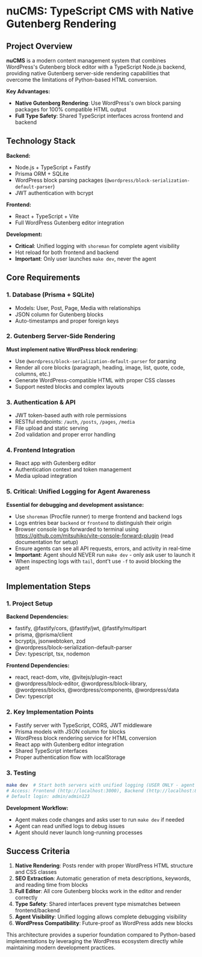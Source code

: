# nuCMS: TypeScript CMS with Native Gutenberg Rendering

## Project Overview

**nuCMS** is a modern content management system that combines WordPress's Gutenberg block editor with a TypeScript Node.js backend, providing native Gutenberg server-side rendering capabilities that overcome the limitations of Python-based HTML conversion.

**Key Advantages:**
- **Native Gutenberg Rendering**: Use WordPress's own block parsing packages for 100% compatible HTML output
- **Full Type Safety**: Shared TypeScript interfaces across frontend and backend


## Technology Stack

**Backend:**
- Node.js + TypeScript + Fastify
- Prisma ORM + SQLite
- WordPress block parsing packages (`@wordpress/block-serialization-default-parser`)
- JWT authentication with bcrypt

**Frontend:**
- React + TypeScript + Vite
- Full WordPress Gutenberg editor integration

**Development:**
- **Critical**: Unified logging with `shoreman` for complete agent visibility
- Hot reload for both frontend and backend
- **Important**: Only user launches `make dev`, never the agent

## Core Requirements

### 1. Database (Prisma + SQLite)
- Models: User, Post, Page, Media with relationships
- JSON column for Gutenberg blocks
- Auto-timestamps and proper foreign keys

### 2. Gutenberg Server-Side Rendering
**Must implement native WordPress block rendering:**
- Use `@wordpress/block-serialization-default-parser` for parsing
- Render all core blocks (paragraph, heading, image, list, quote, code, columns, etc.)
- Generate WordPress-compatible HTML with proper CSS classes
- Support nested blocks and complex layouts

### 3. Authentication & API
- JWT token-based auth with role permissions
- RESTful endpoints: `/auth`, `/posts`, `/pages`, `/media`
- File upload and static serving
- Zod validation and proper error handling

### 4. Frontend Integration
- React app with Gutenberg editor
- Authentication context and token management
- Media upload integration

### 5. Critical: Unified Logging for Agent Awareness
**Essential for debugging and development assistance:**
- Use `shoreman` (Procfile runner) to merge frontend and backend logs
- Logs entries bear `backend` or `frontend` to distinguish their origin
- Browser console logs forwarded to terminal using https://github.com/mitsuhiko/vite-console-forward-plugin (read documentation for setup)
- Ensure agents can see all API requests, errors, and activity in real-time
- **Important**: Agent should NEVER run `make dev` - only ask user to launch it
- When inspecting logs with `tail`, dont't use `-f` to avoid blocking the agent

## Implementation Steps

### 1. Project Setup

**Backend Dependencies:**
- fastify, @fastify/cors, @fastify/jwt, @fastify/multipart
- prisma, @prisma/client
- bcryptjs, jsonwebtoken, zod
- @wordpress/block-serialization-default-parser
- Dev: typescript, tsx, nodemon

**Frontend Dependencies:**
- react, react-dom, vite, @vitejs/plugin-react
- @wordpress/block-editor, @wordpress/block-library, @wordpress/blocks, @wordpress/components, @wordpress/data
- Dev: typescript

### 2. Key Implementation Points
- Fastify server with TypeScript, CORS, JWT middleware
- Prisma models with JSON column for blocks
- WordPress block rendering service for HTML conversion
- React app with Gutenberg editor integration
- Shared TypeScript interfaces
- Proper authentication flow with localStorage

### 3. Testing
```bash
make dev  # Start both servers with unified logging (USER ONLY - agent never runs this)
# Access: Frontend (http://localhost:3000), Backend (http://localhost:8000)
# Default login: admin/admin123
```

**Development Workflow:**
- Agent makes code changes and asks user to run `make dev` if needed
- Agent can read unified logs to debug issues
- Agent should never launch long-running processes

## Success Criteria

1. **Native Rendering**: Posts render with proper WordPress HTML structure and CSS classes
2. **SEO Extraction**: Automatic generation of meta descriptions, keywords, and reading time from blocks
3. **Full Editor**: All core Gutenberg blocks work in the editor and render correctly
4. **Type Safety**: Shared interfaces prevent type mismatches between frontend/backend
5. **Agent Visibility**: Unified logging allows complete debugging visibility
6. **WordPress Compatibility**: Future-proof as WordPress adds new blocks

This architecture provides a superior foundation compared to Python-based implementations by leveraging the WordPress ecosystem directly while maintaining modern development practices.
